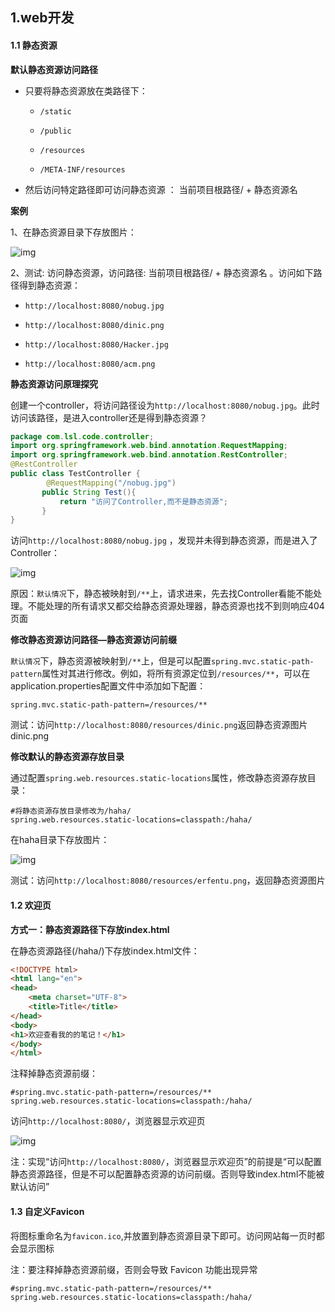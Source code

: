 ##   1.web开发

####   1.1 静态资源

**默认静态资源访问路径**

- 只要将静态资源放在类路径下：

  -  `/static`

  - `/public` 

  - `/resources`  

  - `/META-INF/resources`

- 然后访问特定路径即可访问静态资源 ： 当前项目根路径/ + 静态资源名 

**案例**

1、在静态资源目录下存放图片：

![img](https://gitee.com/IAMLSL/repository-for-code-andnotes/raw/master/springboot_sgg/img/008.png)

2、测试:      访问静态资源，访问路径: 当前项目根路径/ + 静态资源名 。访问如下路径得到静态资源：

- `http://localhost:8080/nobug.jpg`

- `http://localhost:8080/dinic.png`

- `http://localhost:8080/Hacker.jpg`

- `http://localhost:8080/acm.png`

**静态资源访问原理探究**

创建一个controller，将访问路径设为`http://localhost:8080/nobug.jpg`。此时访问该路径，是进入controller还是得到静态资源？

```java
package com.lsl.code.controller;
import org.springframework.web.bind.annotation.RequestMapping;
import org.springframework.web.bind.annotation.RestController;
@RestController
public class TestController {
        @RequestMapping("/nobug.jpg")
       public String Test(){
           return "访问了Controller,而不是静态资源";
       }
}
```

访问`http://localhost:8080/nobug.jpg` ，发现并未得到静态资源，而是进入了Controller：

![img](https://gitee.com/IAMLSL/repository-for-code-andnotes/raw/master/springboot_sgg/img/009.png)

原因：`默认情况`下，静态被映射到`/**`上，请求进来，先去找Controller看能不能处理。不能处理的所有请求又都交给静态资源处理器，静态资源也找不到则响应404页面



**修改静态资源访问路径—静态资源访问前缀**

`默认情况`下，静态资源被映射到`/**`上，但是可以配置`spring.mvc.static-path-pattern`属性对其进行修改。例如，将所有资源定位到`/resources/**`，可以在application.properties配置文件中添加如下配置：

```properties
spring.mvc.static-path-pattern=/resources/**
```

测试：访问`http://localhost:8080/resources/dinic.png`返回静态资源图片dinic.png



**修改默认的静态资源存放目录**

通过配置`spring.web.resources.static-locations`属性，修改静态资源存放目录：

```properties
#将静态资源存放目录修改为/haha/
spring.web.resources.static-locations=classpath:/haha/
```

在haha目录下存放图片：

![img](https://gitee.com/IAMLSL/repository-for-code-andnotes/raw/master/springboot_sgg/img/010.png)

测试：访问`http://localhost:8080/resources/erfentu.png`，返回静态资源图片

####   1.2 欢迎页

**方式一：静态资源路径下存放index.html**

在静态资源路径(/haha/)下存放index.html文件：

```html
<!DOCTYPE html>
<html lang="en">
<head>
    <meta charset="UTF-8">
    <title>Title</title>
</head>
<body>
<h1>欢迎查看我的的笔记！</h1>
</body>
</html>
```

注释掉静态资源前缀：

```properties
#spring.mvc.static-path-pattern=/resources/**
spring.web.resources.static-locations=classpath:/haha/
```

访问`http://localhost:8080/`，浏览器显示欢迎页

![img](https://gitee.com/IAMLSL/repository-for-code-andnotes/raw/master/springboot_sgg/img/011.png)

注：实现“访问`http://localhost:8080/`，浏览器显示欢迎页”的前提是“可以配置静态资源路径，但是不可以配置静态资源的访问前缀。否则导致index.html不能被默认访问”

####   1.3 自定义Favicon

将图标重命名为`favicon.ico`,并放置到静态资源目录下即可。访问网站每一页时都会显示图标

注：要注释掉静态资源前缀，否则会导致 Favicon 功能出现异常

```properties
#spring.mvc.static-path-pattern=/resources/**
spring.web.resources.static-locations=classpath:/haha/
```



